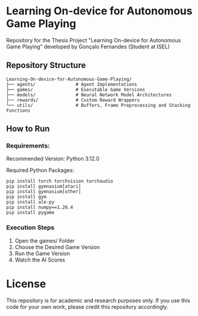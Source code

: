 # Learning On-device for Autonomous Game Playing
Repository for the Thesis Project "Learning On-device for Autonomous Game Playing" developed by Gonçalo Fernandes (Student at ISEL)

## Repository Structure
```
Learning-On-device-for-Autonomous-Game-Playing/
├── agents/               # Agent Implementations
├── games/                # Executable Game Versions
├── models/               # Neural Network Model Architectures
├── rewards/              # Custom Reward Wrappers
└── utils/                # Buffers, Frame Preprocessing and Stacking Functions
```

## How to Run

### Requirements:

Recommended Version: Python 3.12.0

Required Python Packages:

```
pip install torch torchvision torchaudio
pip install gymnasium[atari]
pip install gymnasium[other]
pip install gym
pip install ale-py
pip install numpy==1.26.4
pip install pygame
```

### Execution Steps

1. Open the games/ Folder
2. Choose the Desired Game Version
3. Run the Game Version
4. Watch the AI Scores


# License

This repository is for academic and research purposes only. If you use this code for your own work, please credit this repository accordingly.

